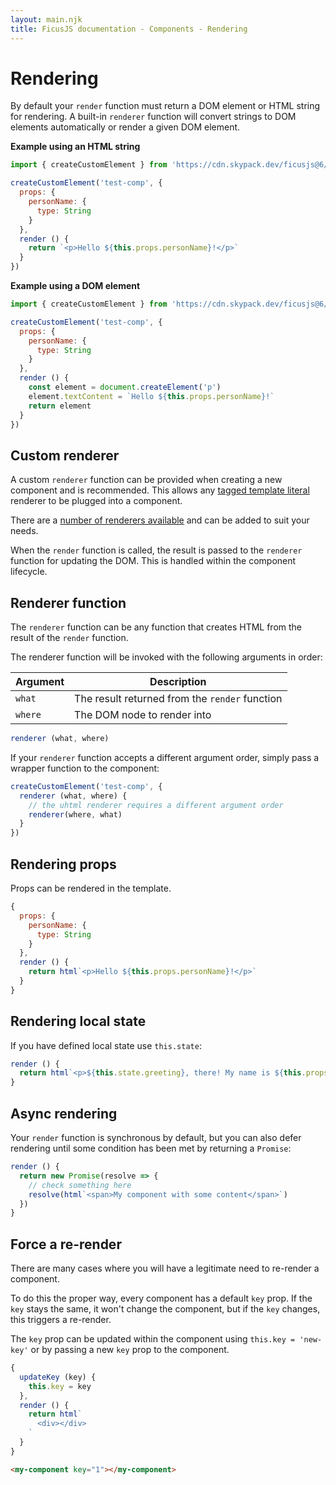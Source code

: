 ```yaml
---
layout: main.njk
title: FicusJS documentation - Components - Rendering
---
```

# Rendering

By default your `render` function must return a DOM element or HTML string for rendering. A built-in `renderer` function will convert strings to DOM elements automatically or render a given DOM element.

**Example using an HTML string**

```js
import { createCustomElement } from 'https://cdn.skypack.dev/ficusjs@6/custom-element'

createCustomElement('test-comp', {
  props: {
    personName: {
      type: String
    }
  },
  render () {
    return `<p>Hello ${this.props.personName}!</p>`
  }
})
```

**Example using a DOM element**

```js
import { createCustomElement } from 'https://cdn.skypack.dev/ficusjs@6/custom-element'

createCustomElement('test-comp', {
  props: {
    personName: {
      type: String
    }
  },
  render () {
    const element = document.createElement('p')
    element.textContent = `Hello ${this.props.personName}!`
    return element
  }
})
```

## Custom renderer

A custom `renderer` function can be provided when creating a new component and is recommended. This allows any [tagged template literal](https://developer.mozilla.org/en-US/docs/Web/JavaScript/Reference/Template_literals#Tagged_templates) renderer to be plugged into a component.

There are a [number of renderers available](/renderers/) and can be added to suit your needs.

When the `render` function is called, the result is passed to the `renderer` function for updating the DOM. This is handled within the component lifecycle.

## Renderer function

The `renderer` function can be any function that creates HTML from the result of the `render` function.

The renderer function will be invoked with the following arguments in order:

| Argument | Description |
| --- | --- |
| `what` | The result returned from the `render` function |
| `where` | The DOM node to render into |

```js
renderer (what, where)
```

If your `renderer` function accepts a different argument order, simply pass a wrapper function to the component:

```js
createCustomElement('test-comp', {
  renderer (what, where) {
    // the uhtml renderer requires a different argument order
    renderer(where, what)
  }
})
```

## Rendering props

Props can be rendered in the template.

```js
{
  props: {
    personName: {
      type: String
    }
  },
  render () {
    return html`<p>Hello ${this.props.personName}!</p>`
  }
}
```

## Rendering local state

If you have defined local state use `this.state`:

```js
render () {
  return html`<p>${this.state.greeting}, there! My name is ${this.props.personName}</p>`
}
```

## Async rendering

Your `render` function is synchronous by default, but you can also defer rendering until some condition has been met by returning a `Promise`:

```js
render () {
  return new Promise(resolve => {
    // check something here
    resolve(html`<span>My component with some content</span>`)
  })
}
```

## Force a re-render

There are many cases where you will have a legitimate need to re-render a component.

To do this the proper way, every component has a default `key` prop. If the `key` stays the same, it won't change the component, but if the `key` changes, this triggers a re-render.

The `key` prop can be updated within the component using `this.key = 'new-key'` or by passing a new `key` prop to the component.

```js
{
  updateKey (key) {
    this.key = key
  },
  render () {
    return html`
      <div></div>
    `
  }
}
```

```html
<my-component key="1"></my-component>
```
